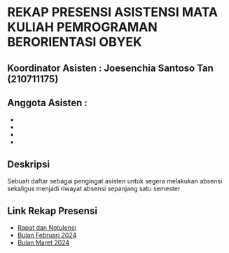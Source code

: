 # REKAP PRESENSI ASISTENSI MATA KULIAH PEMROGRAMAN BERORIENTASI OBYEK

## Koordinator Asisten : Joesenchia Santoso Tan (210711175)

## Anggota Asisten :
- 
- 
- 
- 


## Deskripsi
<p>Sebuah daftar sebagai pengingat asisten untuk segera melakukan absensi sekaligus menjadi riwayat absensi sepanjang satu semester</p>

## Link Rekap Presensi
- [Rapat dan Notulensi](conference-2024)
- [Bulan Februari 2024](february-2024)
- [Bulan Maret 2024](march-2024)